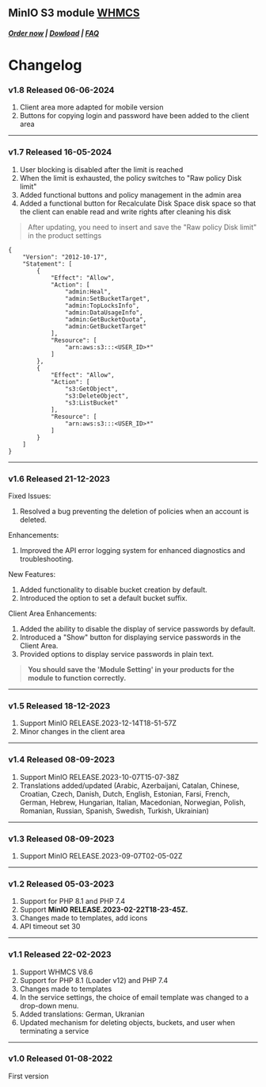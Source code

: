 ## MinIO S3 module **[WHMCS](https://puqcloud.com/link.php?id=77)**

#####  [Order now](https://puqcloud.com/index.php?rp=/store/whmcs-module-minio-s3) | [Dowload](https://download.puqcloud.com/WHMCS/servers/PUQ_WHMCS-MinIO-S3/) | [FAQ](https://faq.puqcloud.com/)

# Changelog

### v1.8 Released 06-06-2024

1. Client area more adapted for mobile version
2. Buttons for copying login and password have been added to the client area

- - - - - -

### v1.7 Released 16-05-2024

1. User blocking is disabled after the limit is reached
2. When the limit is exhausted, the policy switches to "Raw policy Disk limit"
3. Added functional buttons and policy management in the admin area
4. Added a functional button for Recalculate Disk Space disk space so that the client can enable read and write rights after cleaning his disk
 
> After updating, you need to insert and save the "Raw policy Disk limit" in the product settings

```
{
    "Version": "2012-10-17",
    "Statement": [
        {
            "Effect": "Allow",
            "Action": [
                "admin:Heal",
                "admin:SetBucketTarget",
                "admin:TopLocksInfo",
                "admin:DataUsageInfo",
                "admin:GetBucketQuota",
                "admin:GetBucketTarget"
            ],
            "Resource": [
                "arn:aws:s3:::<USER_ID>*"
            ]
        },
        {
            "Effect": "Allow",
            "Action": [
                "s3:GetObject",
                "s3:DeleteObject",
                "s3:ListBucket"
            ],
            "Resource": [
                "arn:aws:s3:::<USER_ID>*"
            ]
        }
    ]
}
```

- - - - - -

### v1.6 Released 21-12-2023

Fixed Issues:

1. Resolved a bug preventing the deletion of policies when an account is deleted.

Enhancements:

1. Improved the API error logging system for enhanced diagnostics and troubleshooting.

New Features:

1. Added functionality to disable bucket creation by default.
2. Introduced the option to set a default bucket suffix.

Client Area Enhancements:

1. Added the ability to disable the display of service passwords by default.
2. Introduced a "Show" button for displaying service passwords in the Client Area.
3. Provided options to display service passwords in plain text.
 
> **You should save the 'Module Setting' in your products for the module to function correctly.**

- - - - - -

### v1.5 Released 18-12-2023
1. Support MinIO RELEASE.2023-12-14T18-51-57Z
2. Minor changes in the client area

- - - - - -

### v1.4 Released 08-09-2023
1. Support MinIO RELEASE.2023-10-07T15-07-38Z
2. Translations added/updated (Arabic, Azerbaijani, Catalan, Chinese, Croatian, Czech, Danish, Dutch, English, Estonian, Farsi, French, German, Hebrew, Hungarian, Italian, Macedonian, Norwegian, Polish,  Romanian, Russian, Spanish, Swedish, Turkish, Ukrainian)

- - - - - -

### v1.3 Released 08-09-2023
1. Support MinIO RELEASE.2023-09-07T02-05-02Z

- - - - - -

### v1.2 Released 05-03-2023
 
1. Support for PHP 8.1 and PHP 7.4
2. Support **MinIO RELEASE.2023-02-22T18-23-45Z.**
3. Changes made to templates, add icons
4. API timeout set 30

- - - - - -

### v1.1 Released 22-02-2023

1. Support WHMCS V8.6
2. Support for PHP 8.1 (Loader v12) and PHP 7.4
3. Changes made to templates
4. In the service settings, the choice of email template was changed to a drop-down menu.
5. Added translations: German, Ukranian
6. Updated mechanism for deleting objects, buckets, and user when terminating a service

- - - - - -

### v1.0 Released 01-08-2022

First version
